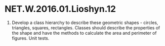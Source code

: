 # NET.W.2016.01.Lioshyn.12


1. Develop a class hierarchy to describe these geometric shapes - circles, triangles, squares, rectangles. Classes should describe the properties of the shape and have the methods to calculate the area and perimeter of figures. Unit tests.
